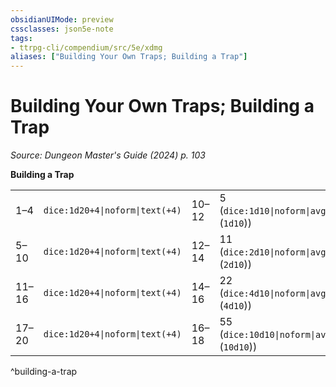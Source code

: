 ```yaml
---
obsidianUIMode: preview
cssclasses: json5e-note
tags:
- ttrpg-cli/compendium/src/5e/xdmg
aliases: ["Building Your Own Traps; Building a Trap"]
---
```

# Building Your Own Traps; Building a Trap
*Source: Dungeon Master's Guide (2024) p. 103* 

**Building a Trap**

|    |    |    |    |    |    |    |
|----|----|----|----|----|----|----|
| 1–4 | `dice:1d20+4\|noform\|text(+4)` | 10–12 | 5 (`dice:1d10\|noform\|avg` (`1d10`)) | `dice:1d20+8\|noform\|text(+8)` | 13–15 | 11 (`dice:2d10\|noform\|avg` (`2d10`)) |
| 5–10 | `dice:1d20+4\|noform\|text(+4)` | 12–14 | 11 (`dice:2d10\|noform\|avg` (`2d10`)) | `dice:1d20+8\|noform\|text(+8)` | 15–17 | 22 (`dice:4d10\|noform\|avg` (`4d10`)) |
| 11–16 | `dice:1d20+4\|noform\|text(+4)` | 14–16 | 22 (`dice:4d10\|noform\|avg` (`4d10`)) | `dice:1d20+8\|noform\|text(+8)` | 17–19 | 55 (`dice:10d10\|noform\|avg` (`10d10`)) |
| 17–20 | `dice:1d20+4\|noform\|text(+4)` | 16–18 | 55 (`dice:10d10\|noform\|avg` (`10d10`)) | `dice:1d20+8\|noform\|text(+8)` | 19–21 | 99 (`dice:18d10\|noform\|avg` (`18d10`)) |
^building-a-trap
